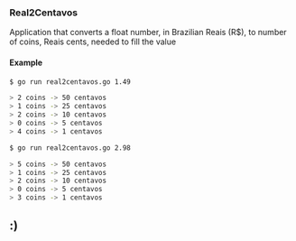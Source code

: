 ### Real2Centavos

Application that converts a float number, in Brazilian Reais (R$),
to number of coins, Reais cents, needed to fill the value

#### Example

```bash
$ go run real2centavos.go 1.49

> 2 coins -> 50 centavos
> 1 coins -> 25 centavos
> 2 coins -> 10 centavos
> 0 coins -> 5 centavos
> 4 coins -> 1 centavos
```

```bash
$ go run real2centavos.go 2.98

> 5 coins -> 50 centavos
> 1 coins -> 25 centavos
> 2 coins -> 10 centavos
> 0 coins -> 5 centavos
> 3 coins -> 1 centavos
```

:)
---